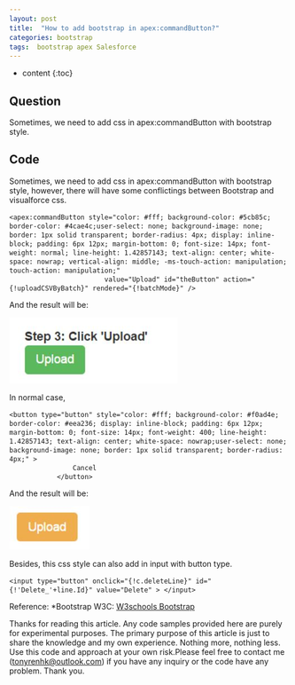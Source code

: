```yaml
---
layout: post
title:  "How to add bootstrap in apex:commandButton?"
categories: bootstrap
tags:  bootstrap apex Salesforce
---
```

* content
{:toc}


## Question

Sometimes, we need to add css in apex:commandButton with bootstrap style.






## Code

Sometimes, we need to add css in apex:commandButton with bootstrap style, however, there will have some conflictings between Bootstrap and visualforce css.
  
  
```
<apex:commandButton style="color: #fff; background-color: #5cb85c; border-color: #4cae4c;user-select: none; background-image: none; border: 1px solid transparent; border-radius: 4px; display: inline-block; padding: 6px 12px; margin-bottom: 0; font-size: 14px; font-weight: normal; line-height: 1.42857143; text-align: center; white-space: nowrap; vertical-align: middle; -ms-touch-action: manipulation; touch-action: manipulation;" 
                        value="Upload" id="theButton" action="{!uploadCSVByBatch}" rendered="{!batchMode}" />  
```
And the result will be:

![alt tag](https://raw.githubusercontent.com/TonyRenHK/TonyRen/master/Img/B/2017-03-06-How-to-add-bootstrap-in-apex-commandButton.JPG)

In normal case,


```
<button type="button" style="color: #fff; background-color: #f0ad4e; border-color: #eea236; display: inline-block; padding: 6px 12px; margin-bottom: 0; font-size: 14px; font-weight: 400; line-height: 1.42857143; text-align: center; white-space: nowrap;user-select: none; background-image: none; border: 1px solid transparent; border-radius: 4px;" > 
                Cancel 
            </button> 
```
And the result will be:

![alt tag](https://raw.githubusercontent.com/TonyRenHK/TonyRen/master/Img/B/2017-03-06-How-to-add-bootstrap-in-apex-commandButton2.JPG)



Besides,  this css style can also add in input with button type.



```
<input type="button" onclick="{!c.deleteLine}" id="{!'Delete_'+line.Id}" value="Delete" > </input>
```



Reference:
  *Bootstrap W3C: [W3schools Bootstrap](https://www.w3schools.com/bootstrap/)
  

Thanks for reading this article. Any code samples provided here are purely for experimental purposes. The primary purpose of this article is just to share the knowledge and my own experience. Nothing more, nothing less. Use this code and approach at your own risk.Please feel free to contact me (tonyrenhk@outlook.com) if you have any inquiry or the code have any problem. Thank you.
